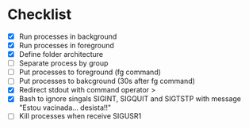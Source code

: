 # Checklist

- [X] Run processes in background
- [X] Run processes in foreground
- [X] Define folder architecture
- [ ] Separate process by group
- [ ] Put processes to foreground (fg command)
- [ ] Put processes to bakcground (30s after fg command)
- [X] Redirect stdout with command operator >
- [X] Bash to ignore singals SIGINT, SIGQUIT and SIGTSTP with message "Estou vacinada... desista!!" 
- [ ] Kill processes when receive SIGUSR1
